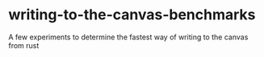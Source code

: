 # writing-to-the-canvas-benchmarks
A few experiments to determine the fastest way of writing to the canvas from rust
